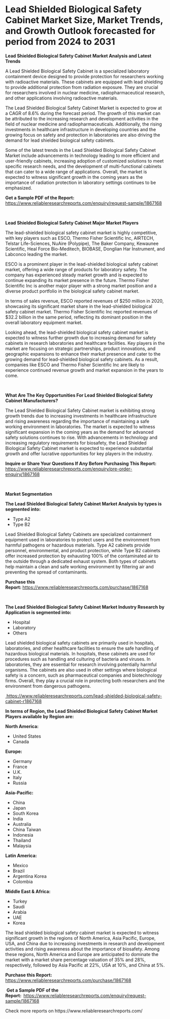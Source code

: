 <p><h1>Lead Shielded Biological Safety Cabinet Market Size, Market Trends, and Growth Outlook forecasted for period from 2024 to 2031</h1></p><p><strong>Lead Shielded Biological Safety Cabinet Market Analysis and Latest Trends</strong></p>
<p><p>A Lead Shielded Biological Safety Cabinet is a specialized laboratory containment device designed to provide protection for researchers working with radioactive materials. These cabinets are equipped with lead shielding to provide additional protection from radiation exposure. They are crucial for researchers involved in nuclear medicine, radiopharmaceutical research, and other applications involving radioactive materials.</p><p>The Lead Shielded Biological Safety Cabinet Market is expected to grow at a CAGR of 8.6% during the forecast period. The growth of this market can be attributed to the increasing research and development activities in the field of nuclear medicine and radiopharmaceuticals. Additionally, the rising investments in healthcare infrastructure in developing countries and the growing focus on safety and protection in laboratories are also driving the demand for lead shielded biological safety cabinets.</p><p>Some of the latest trends in the Lead Shielded Biological Safety Cabinet Market include advancements in technology leading to more efficient and user-friendly cabinets, increasing adoption of customized solutions to meet specific research needs, and the development of multi-functional cabinets that can cater to a wide range of applications. Overall, the market is expected to witness significant growth in the coming years as the importance of radiation protection in laboratory settings continues to be emphasized.</p></p>
<p><strong>Get a Sample PDF of the Report:&nbsp;</strong> <a href="https://www.reliableresearchreports.com/enquiry/request-sample/1867168">https://www.reliableresearchreports.com/enquiry/request-sample/1867168</a></p>
<p>&nbsp;</p>
<p><strong>Lead Shielded Biological Safety Cabinet Major Market Players</strong></p>
<p><p>The lead-shielded biological safety cabinet market is highly competitive, with key players such as ESCO, Thermo Fisher Scientific Inc, AIRTECH, Telstar Life-Sciences, NuAire (Polypipe), The Baker Company, Kewaunee Scientific, Heal Force Bio-Meditech, BIOBASE, Donglian Har Instrument, and Labconco leading the market.</p><p>ESCO is a prominent player in the lead-shielded biological safety cabinet market, offering a wide range of products for laboratory safety. The company has experienced steady market growth and is expected to continue expanding its market presence in the future. Thermo Fisher Scientific Inc is another major player with a strong market position and a diverse product portfolio in the biological safety cabinet market.</p><p>In terms of sales revenue, ESCO reported revenues of $250 million in 2020, showcasing its significant market share in the lead-shielded biological safety cabinet market. Thermo Fisher Scientific Inc reported revenues of $32.2 billion in the same period, reflecting its dominant position in the overall laboratory equipment market.</p><p>Looking ahead, the lead-shielded biological safety cabinet market is expected to witness further growth due to increasing demand for safety cabinets in research laboratories and healthcare facilities. Key players in the market are focusing on strategic partnerships, product innovations, and geographic expansions to enhance their market presence and cater to the growing demand for lead-shielded biological safety cabinets. As a result, companies like ESCO and Thermo Fisher Scientific Inc are likely to experience continued revenue growth and market expansion in the years to come.</p></p>
<p>&nbsp;</p>
<p><strong>What Are The Key Opportunities For Lead Shielded Biological Safety Cabinet Manufacturers?</strong></p>
<p><p>The Lead Shielded Biological Safety Cabinet market is exhibiting strong growth trends due to increasing investments in healthcare infrastructure and rising awareness regarding the importance of maintaining a safe working environment in laboratories. The market is expected to witness significant expansion in the coming years as the demand for advanced safety solutions continues to rise. With advancements in technology and increasing regulatory requirements for biosafety, the Lead Shielded Biological Safety Cabinet market is expected to experience substantial growth and offer lucrative opportunities for key players in the industry.</p></p>
<p><strong>Inquire or Share Your Questions If Any Before Purchasing This Report:</strong> <a href="https://www.reliableresearchreports.com/enquiry/pre-order-enquiry/1867168">https://www.reliableresearchreports.com/enquiry/pre-order-enquiry/1867168</a></p>
<p>&nbsp;</p>
<p><strong>Market Segmentation</strong></p>
<p><strong>The Lead Shielded Biological Safety Cabinet Market Analysis by types is segmented into:</strong></p>
<p><ul><li>Type A2</li><li>Type B2</li></ul></p>
<p><p>Lead Shielded Biological Safety Cabinets are specialized containment equipment used in laboratories to protect users and the environment from harmful pathogens or hazardous materials. Type A2 cabinets provide personnel, environmental, and product protection, while Type B2 cabinets offer increased protection by exhausting 100% of the contaminated air to the outside through a dedicated exhaust system. Both types of cabinets help maintain a clean and safe working environment by filtering air and preventing the spread of contaminants.</p></p>
<p><strong>Purchase this Report:&nbsp;</strong><a href="https://www.reliableresearchreports.com/purchase/1867168">https://www.reliableresearchreports.com/purchase/1867168</a></p>
<p>&nbsp;</p>
<p><strong>The Lead Shielded Biological Safety Cabinet Market Industry Research by Application is segmented into:</strong></p>
<p><ul><li>Hospital</li><li>Laboratory</li><li>Others</li></ul></p>
<p><p>Lead shielded biological safety cabinets are primarily used in hospitals, laboratories, and other healthcare facilities to ensure the safe handling of hazardous biological materials. In hospitals, these cabinets are used for procedures such as handling and culturing of bacteria and viruses. In laboratories, they are essential for research involving potentially harmful organisms. The cabinets are also used in other settings where biological safety is a concern, such as pharmaceutical companies and biotechnology firms. Overall, they play a crucial role in protecting both researchers and the environment from dangerous pathogens.</p></p>
<p><a href="https://www.reliableresearchreports.com/lead-shielded-biological-safety-cabinet-r1867168">&nbsp;https://www.reliableresearchreports.com/lead-shielded-biological-safety-cabinet-r1867168</a></p>
<p><strong>In terms of Region, the Lead Shielded Biological Safety Cabinet Market Players available by Region are:</strong></p>
<p>
    <p> <strong> North America: </strong>
        <ul>
            <li>United States</li>
            <li>Canada</li>
        </ul>
        </p> 
    <p> <strong> Europe: </strong>
        <ul>
            <li>Germany</li>
            <li>France</li>
            <li>U.K.</li>
            <li>Italy</li>
            <li>Russia</li>
        </ul>
        </p> 
    <p> <strong> Asia-Pacific: </strong>
        <ul>
            <li>China</li>
            <li>Japan</li>
            <li>South Korea</li>
            <li>India</li>
            <li>Australia</li>
            <li>China Taiwan</li>
            <li>Indonesia</li>
            <li>Thailand</li>
            <li>Malaysia</li>
        </ul>
        </p> 
    <p> <strong> Latin America: </strong>
        <ul>
            <li>Mexico</li>
            <li>Brazil</li>
            <li>Argentina Korea</li>
            <li>Colombia</li>
        </ul>
        </p> 
    <p> <strong> Middle East & Africa: </strong>
        <ul>
            <li>Turkey</li>
            <li>Saudi</li>
            <li>Arabia</li>
            <li>UAE</li>
            <li>Korea</li>
        </ul>
    </p>
    </p>
<p><p>The lead shielded biological safety cabinet market is expected to witness significant growth in the regions of North America, Asia Pacific, Europe, USA, and China due to increasing investments in research and development activities and rising awareness about the importance of biosafety. Among these regions, North America and Europe are anticipated to dominate the market with a market share percentage valuation of 35% and 28%, respectively, followed by Asia Pacific at 22%, USA at 10%, and China at 5%.</p></p>
<p><strong>Purchase this Report: </strong><a href="https://www.reliableresearchreports.com/purchase/1867168">https://www.reliableresearchreports.com/purchase/1867168</a></p>
<p>&nbsp;<strong>Get a Sample PDF of the Report:&nbsp;&nbsp;</strong><a href="https://www.reliableresearchreports.com/enquiry/request-sample/1867168">https://www.reliableresearchreports.com/enquiry/request-sample/1867168</a></p>
<p><strong></strong></p>
<p>Check more reports on https://www.reliableresearchreports.com/</p>